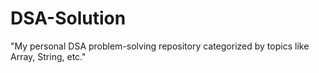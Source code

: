 # DSA-Solution
"My personal DSA problem-solving repository categorized by topics like Array, String, etc."
